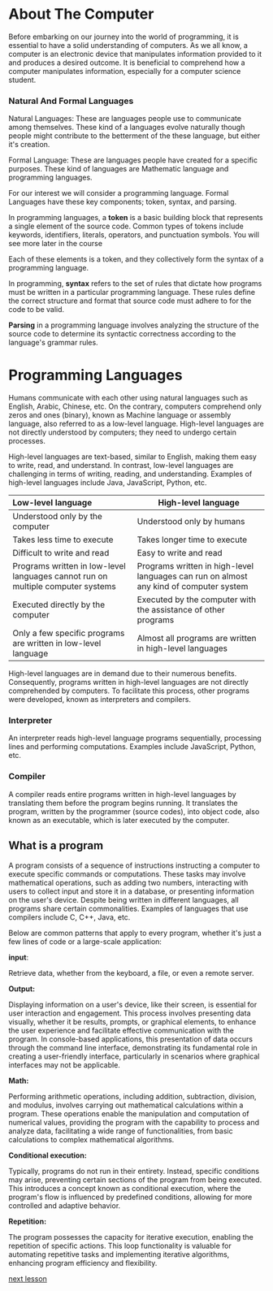 # About The Computer

Before embarking on our journey into the world of programming, it is essential to have a solid understanding of computers. As we all know, a computer is an electronic device that manipulates information provided to it and produces a desired outcome. It is beneficial to comprehend how a computer manipulates information, especially for a computer science student.



### Natural And Formal Languages

Natural Languages: These are languages people use to communicate among themselves. These kind of a languages evolve naturally though people might contribute to the betterment of the these language, but either it's creation.

Formal Language: These are languages people have created for a specific purposes. These kind of languages are Mathematic language and programming languages. 

For our interest we will consider a programming language. Formal Languages have these key components; token, syntax, and parsing. 

In programming languages, a **token** is a basic building block that represents a single element of the source code.  Common types of tokens include keywords, identifiers, literals, operators, and punctuation symbols. You will see more later in the course

Each of these elements is a token, and they collectively form the syntax of a programming language. 

In programming, **syntax** refers to the set of rules that dictate how programs must be written in a particular programming language. These rules define the correct structure and format that source code must adhere to for the code to be valid.

**Parsing** in a programming language involves analyzing the structure of the source code to determine its syntactic correctness according to the language's grammar rules.

# Programming Languages

Humans communicate with each other using natural languages such as English, Arabic, Chinese, etc. On the contrary, computers comprehend only zeros and ones (binary), known as Machine language or assembly language, also referred to as a low-level language. High-level languages are not directly understood by computers; they need to undergo certain processes.

High-level languages are text-based, similar to English, making them easy to write, read, and understand. In contrast, low-level languages are challenging in terms of writing, reading, and understanding. Examples of high-level languages include Java, JavaScript, Python, etc.



| Low-level language                                           | High-level language                                          |
| :----------------------------------------------------------- | ------------------------------------------------------------ |
| Understood only by the computer                              | Understood only by humans                                    |
| Takes less time to execute                                   | Takes longer time to execute                                 |
| Difficult to write and read                                  | Easy to write and read                                       |
| Programs written in low-level languages cannot run on multiple computer systems | Programs written in high-level languages can run on almost any kind of computer system |
| Executed directly by the computer                            | Executed by the computer with the assistance of other programs |
| Only a few specific programs are written in low-level language | Almost all programs are written in high-level languages      |

High-level languages are in demand due to their numerous benefits. Consequently, programs written in high-level languages are not directly comprehended by computers. To facilitate this process, other programs were developed, known as interpreters and compilers.

### Interpreter

An interpreter reads high-level language programs sequentially, processing lines and performing computations. Examples include JavaScript, Python, etc.

### Compiler

A compiler reads entire programs written in high-level languages by translating them before the program begins running. It translates the program, written by the programmer (source codes), into object code, also known as an executable, which is later executed by the computer.

## What is a program

A program consists of a sequence of instructions instructing a computer to execute specific commands or computations. These tasks may involve mathematical operations, such as adding two numbers, interacting with users to collect input and store it in a database, or presenting information on the user's device. Despite being written in different languages, all programs share certain commonalities. Examples of languages that use compilers include C, C++, Java, etc.

Below are common patterns that apply to every program, whether it's just a few lines of code or a large-scale application:

**input**: 

Retrieve data, whether from the keyboard, a file, or even a remote server.

**Output:**

Displaying information on a user's device, like their screen, is essential for user interaction and engagement. This process involves presenting data visually, whether it be results, prompts, or graphical elements, to enhance the user experience and facilitate effective communication with the program. In console-based applications, this presentation of data occurs through the command line interface, demonstrating its fundamental role in creating a user-friendly interface, particularly in scenarios where graphical interfaces may not be applicable.

**Math:**

Performing arithmetic operations, including addition, subtraction, division, and modulus, involves carrying out mathematical calculations within a program. These operations enable the manipulation and computation of numerical values, providing the program with the capability to process and analyze data, facilitating a wide range of functionalities, from basic calculations to complex mathematical algorithms.

**Conditional execution:**

Typically, programs do not run in their entirety. Instead, specific conditions may arise, preventing certain sections of the program from being executed. This introduces a concept known as conditional execution, where the program's flow is influenced by predefined conditions, allowing for more controlled and adaptive behavior.

**Repetition:**

The program possesses the capacity for iterative execution, enabling the repetition of specific actions. This loop functionality is valuable for automating repetitive tasks and implementing iterative algorithms, enhancing program efficiency and flexibility.

[next lesson](https://github.com/touraye/under-doz/blob/main/101-programming/L102-getting-to-programming.md)
